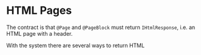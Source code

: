 # HTML Pages

The contract is that `@Page` and `@PageBlock` must return `IHtmlResponse`, i.e. an HTML page with a header.

With the system there are several ways to return HTML

